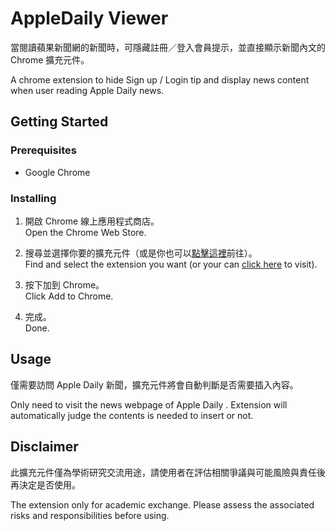 # AppleDaily Viewer

當閱讀蘋果新聞網的新聞時，可隱藏註冊／登入會員提示，並直接顯示新聞內文的 Chrome 擴充元件。

A chrome extension to hide Sign up / Login tip and display news content when user reading Apple Daily news.

## Getting Started

### Prerequisites

* Google Chrome

### Installing

1. 開啟 Chrome 線上應用程式商店。\
   Open the Chrome Web Store.

2. 搜尋並選擇你要的擴充元件（或是你也可以[點擊這裡](https://chrome.google.com/webstore/detail/jfmbjjmbeicfbicdlodjahkfmicbgdda/publish-accepted)前往）。\
   Find and select the extension you want (or your can [click here](https://chrome.google.com/webstore/detail/jfmbjjmbeicfbicdlodjahkfmicbgdda/publish-accepted) to visit).

3. 按下加到 Chrome。\
   Click Add to Chrome.

4. 完成。\
   Done.

## Usage

僅需要訪問 Apple Daily 新聞，擴充元件將會自動判斷是否需要插入內容。

Only need to visit the news webpage of Apple Daily . Extension will automatically judge the contents is needed to insert or not.

## Disclaimer

此擴充元件僅為學術研究交流用途，請使用者在評估相關爭議與可能風險與責任後再決定是否使用。

The extension only for academic exchange. Please assess the associated risks and responsibilities before using.